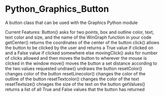 # Python_Graphics_Button
A button class that can be used with the Graphics Python module

Current Features:
  Button()
    asks for two points, box and outline color, text, text color and size, and the name of the WinGraph function in your code   
  getCenter()
    returns the coordinates of the center of the button
  click()
    allows the button to be clicked by the user and returns a True value if clicked on and a False value if clicked somewhere else
  movingClick()
    asks for number of clicks allowed and then moves the button to wherever the mouse is clicked in the window
  move()
    moves the button a set distance according to the two values requested
  undraw()
    undraws the button
  resetColor()
    changes color of the button
  resetLinecolor()
    changes the color of the outline of the button
  resetTextcolor()
    changes the color of the text
  resetTextsize()
    chnages the size of the text on the button
  getValues()
    returns a list of all True and False values that the button has returned
